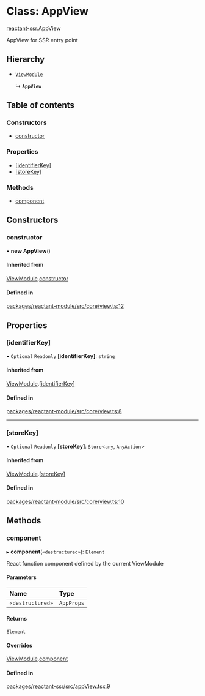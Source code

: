 # Class: AppView

[reactant-ssr](../modules/reactant_ssr.md).AppView

AppView for SSR entry point

## Hierarchy

- [`ViewModule`](reactant_ssr.ViewModule.md)

  ↳ **`AppView`**

## Table of contents

### Constructors

- [constructor](reactant_ssr.AppView.md#constructor)

### Properties

- [[identifierKey]](reactant_ssr.AppView.md#[identifierkey])
- [[storeKey]](reactant_ssr.AppView.md#[storekey])

### Methods

- [component](reactant_ssr.AppView.md#component)

## Constructors

### constructor

• **new AppView**()

#### Inherited from

[ViewModule](reactant_ssr.ViewModule.md).[constructor](reactant_ssr.ViewModule.md#constructor)

#### Defined in

[packages/reactant-module/src/core/view.ts:12](https://github.com/unadlib/reactant/blob/f66dad8a/packages/reactant-module/src/core/view.ts#L12)

## Properties

### [identifierKey]

• `Optional` `Readonly` **[identifierKey]**: `string`

#### Inherited from

[ViewModule](reactant_ssr.ViewModule.md).[[identifierKey]](reactant_ssr.ViewModule.md#[identifierkey])

#### Defined in

[packages/reactant-module/src/core/view.ts:8](https://github.com/unadlib/reactant/blob/f66dad8a/packages/reactant-module/src/core/view.ts#L8)

___

### [storeKey]

• `Optional` `Readonly` **[storeKey]**: `Store`<`any`, `AnyAction`\>

#### Inherited from

[ViewModule](reactant_ssr.ViewModule.md).[[storeKey]](reactant_ssr.ViewModule.md#[storekey])

#### Defined in

[packages/reactant-module/src/core/view.ts:10](https://github.com/unadlib/reactant/blob/f66dad8a/packages/reactant-module/src/core/view.ts#L10)

## Methods

### component

▸ **component**(`«destructured»`): `Element`

React function component defined by the current ViewModule

#### Parameters

| Name | Type |
| :------ | :------ |
| `«destructured»` | `AppProps` |

#### Returns

`Element`

#### Overrides

[ViewModule](reactant_ssr.ViewModule.md).[component](reactant_ssr.ViewModule.md#component)

#### Defined in

[packages/reactant-ssr/src/appView.tsx:9](https://github.com/unadlib/reactant/blob/f66dad8a/packages/reactant-ssr/src/appView.tsx#L9)
